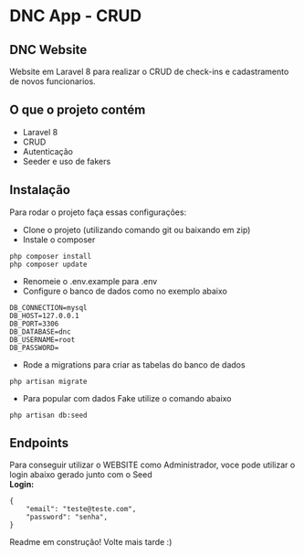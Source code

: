 # DNC App - CRUD

## DNC Website

Website em Laravel 8 para realizar o CRUD de check-ins e cadastramento de novos funcionarios.

## O que o projeto contém
- Laravel 8
- CRUD
- Autenticação
- Seeder e uso de fakers

## Instalação
Para rodar o projeto faça essas configurações:
- Clone o projeto (utilizando comando git ou baixando em zip)
- Instale o composer
```
php composer install
php composer update
```
- Renomeie o .env.example para .env
- Configure o banco de dados como no exemplo abaixo
```
DB_CONNECTION=mysql
DB_HOST=127.0.0.1
DB_PORT=3306
DB_DATABASE=dnc
DB_USERNAME=root
DB_PASSWORD=
```
- Rode a migrations para criar as tabelas do banco de dados
```
php artisan migrate
```
- Para popular com dados Fake utilize o comando abaixo
```
php artisan db:seed
```

## Endpoints
Para conseguir utilizar o WEBSITE como Administrador, voce pode utilizar o login abaixo gerado junto com o Seed
<br>
<b>Login:</b>
```
{
    "email": "teste@teste.com",
    "password": "senha",
}
```
Readme em construção! Volte mais tarde :)
